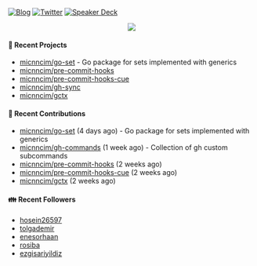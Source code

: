 [![Blog](https://img.shields.io/badge/Blog-0?style=flat-square&logo=gatsby&color=181717&logoColor=white)](https://micnncim.com)
[![Twitter](https://img.shields.io/badge/Twitter-0?style=flat-square&logo=twitter&color=1DA1F2&logoColor=white)](https://twitter.com/micnncim)
[![Speaker Deck](https://img.shields.io/badge/Speaker_Deck-0?style=flat-square&logo=speaker-deck&color=009287&logoColor=white)](https://speakerdeck.com/micnncim)

<p align="center">
<img src="https://github-readme-stats.vercel.app/api?username=micnncim&show_icons=true&count_private=true" />
</p>

#### 🍎 Recent Projects

- [micnncim/go-set](https://github.com/micnncim/go-set) - Go package for sets implemented with generics
- [micnncim/pre-commit-hooks](https://github.com/micnncim/pre-commit-hooks)
- [micnncim/pre-commit-hooks-cue](https://github.com/micnncim/pre-commit-hooks-cue)
- [micnncim/gh-sync](https://github.com/micnncim/gh-sync)
- [micnncim/gctx](https://github.com/micnncim/gctx)

#### 🌱 Recent Contributions

- [micnncim/go-set](https://github.com/micnncim/go-set) (4 days ago) - Go package for sets implemented with generics
- [micnncim/gh-commands](https://github.com/micnncim/gh-commands) (1 week ago) - Collection of gh custom subcommands
- [micnncim/pre-commit-hooks](https://github.com/micnncim/pre-commit-hooks) (2 weeks ago)
- [micnncim/pre-commit-hooks-cue](https://github.com/micnncim/pre-commit-hooks-cue) (2 weeks ago)
- [micnncim/gctx](https://github.com/micnncim/gctx) (2 weeks ago)

#### 👪  Recent Followers

- [hosein26597](https://github.com/hosein26597)
- [tolgademir](https://github.com/tolgademir)
- [enesorhaan](https://github.com/enesorhaan)
- [rosiba](https://github.com/rosiba)
- [ezgisariyildiz](https://github.com/ezgisariyildiz)
